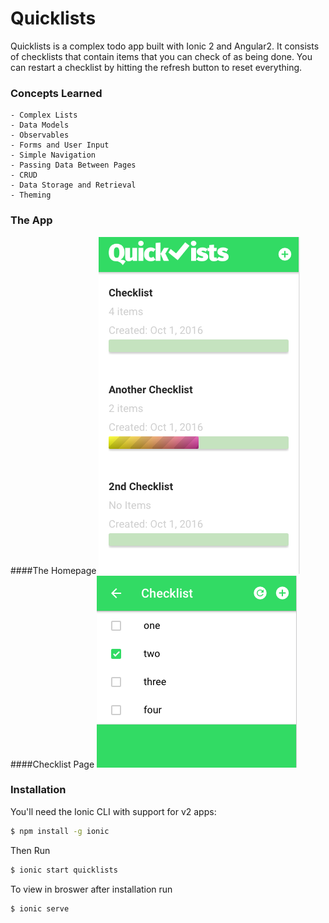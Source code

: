 # Quicklists
Quicklists is a complex todo app built with Ionic 2 and Angular2. It consists of checklists that contain items that you can check of as being done. You can restart a checklist by hitting the refresh button to reset everything. 

### Concepts Learned
    - Complex Lists
    - Data Models
    - Observables
    - Forms and User Input
    - Simple Navigation
    - Passing Data Between Pages
    - CRUD
    - Data Storage and Retrieval 
    - Theming 
    
### The App
####The Homepage
![Home Page](https://github.com/RockinRonE/quicklists/blob/master/www/images/homepage.png)
####Checklist Page
![Checklist Page](https://github.com/RockinRonE/quicklists/blob/master/www/images/checklist-page.png)
### Installation

You'll need the Ionic CLI with support for v2 apps:
```sh
$ npm install -g ionic
```
Then Run
```sh
$ ionic start quicklists
```
To view in broswer after installation run 
```sh
$ ionic serve
```
